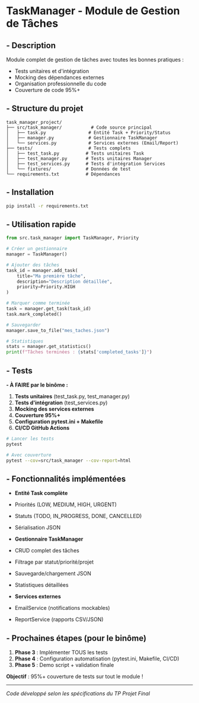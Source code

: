 # TaskManager - Module de Gestion de Tâches

## - Description

Module complet de gestion de tâches avec toutes les bonnes pratiques :
- Tests unitaires et d'intégration
- Mocking des dépendances externes
- Organisation professionnelle du code
- Couverture de code 95%+

## - Structure du projet

```
task_manager_project/
├── src/task_manager/           # Code source principal
│   ├── task.py                # Entité Task + Priority/Status
│   ├── manager.py             # Gestionnaire TaskManager  
│   └── services.py            # Services externes (Email/Report)
├── tests/                     # Tests complets
│   ├── test_task.py          # Tests unitaires Task
│   ├── test_manager.py       # Tests unitaires Manager
│   ├── test_services.py      # Tests d'intégration Services
│   └── fixtures/             # Données de test
└── requirements.txt          # Dépendances
```

## - Installation

```bash
pip install -r requirements.txt
```

## - Utilisation rapide

```python
from src.task_manager import TaskManager, Priority

# Créer un gestionnaire
manager = TaskManager()

# Ajouter des tâches
task_id = manager.add_task(
    title="Ma première tâche",
    description="Description détaillée", 
    priority=Priority.HIGH
)

# Marquer comme terminée
task = manager.get_task(task_id)
task.mark_completed()

# Sauvegarder
manager.save_to_file("mes_taches.json")

# Statistiques
stats = manager.get_statistics()
print(f"Tâches terminées : {stats['completed_tasks']}")
```

## - Tests

**- À FAIRE par le binôme :**

1. **Tests unitaires** (test_task.py, test_manager.py)
2. **Tests d'intégration** (test_services.py) 
3. **Mocking des services externes**
4. **Couverture 95%+**
5. **Configuration pytest.ini + Makefile**
6. **CI/CD GitHub Actions**

```bash
# Lancer les tests
pytest

# Avec couverture  
pytest --cov=src/task_manager --cov-report=html
```

## - Fonctionnalités implémentées

- **Entité Task complète**
- Priorités (LOW, MEDIUM, HIGH, URGENT)
- Statuts (TODO, IN_PROGRESS, DONE, CANCELLED)
- Sérialisation JSON

- **Gestionnaire TaskManager**
- CRUD complet des tâches
- Filtrage par statut/priorité/projet
- Sauvegarde/chargement JSON
- Statistiques détaillées

- **Services externes**
- EmailService (notifications mockables)
- ReportService (rapports CSV/JSON)

## - Prochaines étapes (pour le binôme)

1. **Phase 3** : Implémenter TOUS les tests
2. **Phase 4** : Configuration automatisation (pytest.ini, Makefile, CI/CD)
3. **Phase 5** : Demo script + validation finale

**Objectif** : 95%+ couverture de tests sur tout le module !

---

*Code développé selon les spécifications du TP Projet Final* 